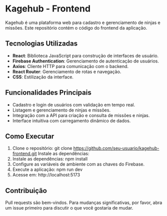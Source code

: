 # Kagehub - Frontend

Kagehub é uma plataforma web para cadastro e gerenciamento de ninjas e missões. Este repositório contém o código do frontend da aplicação.

## Tecnologias Utilizadas
- **React**: Biblioteca JavaScript para construção de interfaces de usuário.
- **Firebase Authentication**: Gerenciamento de autenticação de usuários.
- **Axios**: Cliente HTTP para comunicação com o backend.
- **React Router**: Gerenciamento de rotas e navegação.
- **CSS**: Estilização da interface.

## Funcionalidades Principais
- Cadastro e login de usuários com validação em tempo real.
- Listagem e gerenciamento de ninjas e missões.
- Integração com a API para criação e consulta de missões e ninjas.
- Interface intuitiva com carregamento dinâmico de dados.

## Como Executar
1. Clone o repositório:
   git clone https://github.com/seu-usuario/kagehub-frontend.git
Instale as dependências:
2. Instale as dependências:
   npm install
3. Configure as variáveis de ambiente com as chaves do Firebase.
4. Execute a aplicação:
   npm run dev
5. Acesse em: http://localhost:5173

## Contribuição
Pull requests são bem-vindos. Para mudanças significativas, por favor, abra um issue primeiro para discutir o que você gostaria de mudar.
